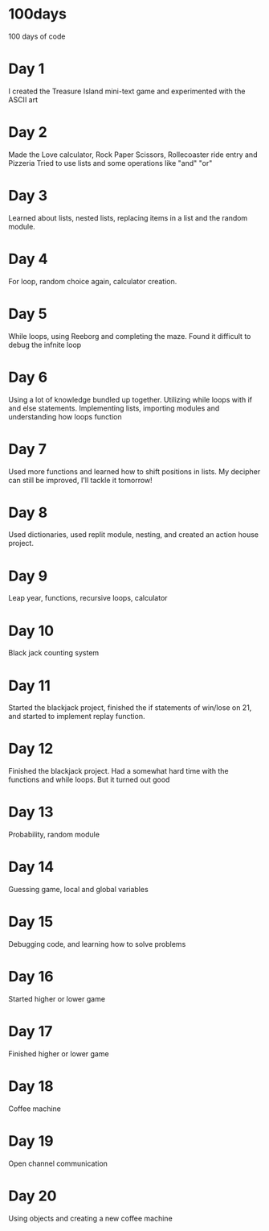# 100days
100 days of code

# Day 1 
I created the Treasure Island mini-text game and experimented with the ASCII art

# Day 2
Made the Love calculator, Rock Paper Scissors, Rollecoaster ride entry and Pizzeria
Tried to use lists and some operations like "and" "or"

# Day 3
Learned about lists, nested lists, replacing items in a list and the random module. 

# Day 4
For loop, random choice again, calculator creation. 

# Day 5 
While loops, using Reeborg and completing the maze. Found it difficult to debug the infnite loop

# Day 6
Using a lot of knowledge bundled up together. Utilizing while loops with if and else statements. Implementing lists, importing modules and understanding how loops function

# Day 7
Used more functions and learned how to shift positions in lists. My decipher can still be improved, I'll tackle it tomorrow!

# Day 8
Used dictionaries, used replit module, nesting, and created an action house project. 

# Day 9
Leap year, functions, recursive loops, calculator

# Day 10
Black jack counting system

# Day 11
Started the blackjack project, finished the if statements of win/lose on 21, and started to implement replay function. 

# Day 12
Finished the blackjack project. Had a somewhat hard time with the functions and while loops. But it turned out good

# Day 13
Probability, random module

# Day 14
Guessing game, local and global variables

# Day 15
Debugging code, and learning how to solve problems

# Day 16
Started higher or lower game

# Day 17
Finished higher or lower game

# Day 18
Coffee machine

# Day 19
Open channel communication

# Day 20
Using objects and creating a new coffee machine
